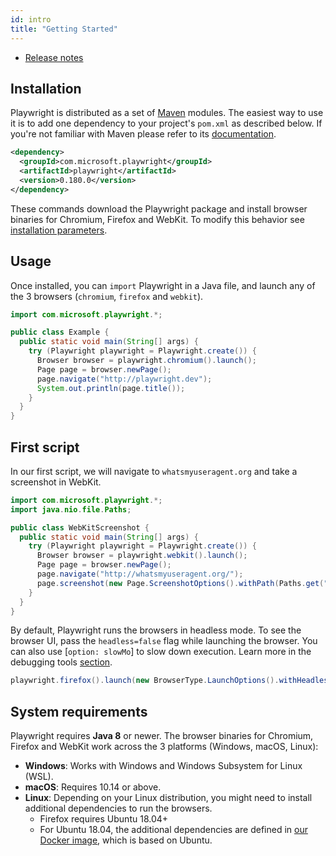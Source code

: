 ```yaml
---
id: intro
title: "Getting Started"
---
```


<!-- TOC -->
- [Release notes](./release-notes.md)

## Installation

Playwright is distributed as a set of [Maven](https://maven.apache.org/what-is-maven.html) modules. The easiest way to use it is to add one dependency to your project's `pom.xml` as described below. If you're not familiar with Maven please refer to its [documentation](https://maven.apache.org/guides/getting-started/maven-in-five-minutes.html).

```xml
<dependency>
  <groupId>com.microsoft.playwright</groupId>
  <artifactId>playwright</artifactId>
  <version>0.180.0</version>
</dependency>
```

These commands download the Playwright package and install browser binaries for Chromium, Firefox and WebKit. To modify this behavior see [installation parameters](./installation.md).

## Usage

Once installed, you can `import` Playwright in a Java file, and launch any of the 3 browsers (`chromium`, `firefox` and `webkit`).

```java
import com.microsoft.playwright.*;

public class Example {
  public static void main(String[] args) {
    try (Playwright playwright = Playwright.create()) {
      Browser browser = playwright.chromium().launch();
      Page page = browser.newPage();
      page.navigate("http://playwright.dev");
      System.out.println(page.title());
    }
  }
}
```

## First script

In our first script, we will navigate to `whatsmyuseragent.org` and take a screenshot in WebKit.

```java
import com.microsoft.playwright.*;
import java.nio.file.Paths;

public class WebKitScreenshot {
  public static void main(String[] args) {
    try (Playwright playwright = Playwright.create()) {
      Browser browser = playwright.webkit().launch();
      Page page = browser.newPage();
      page.navigate("http://whatsmyuseragent.org/");
      page.screenshot(new Page.ScreenshotOptions().withPath(Paths.get("example.png")));
    }
  }
}
```

By default, Playwright runs the browsers in headless mode. To see the browser UI, pass the `headless=false` flag while launching the browser. You can also use [`option: slowMo`] to slow down execution. Learn more in the debugging tools [section](./debug.md).

```java
playwright.firefox().launch(new BrowserType.LaunchOptions().withHeadless(false).withSlowMo(50));
```

## System requirements

Playwright requires **Java 8** or newer. The browser binaries for Chromium,
Firefox and WebKit work across the 3 platforms (Windows, macOS, Linux):

* **Windows**: Works with Windows and Windows Subsystem for Linux (WSL).
* **macOS**: Requires 10.14 or above.
* **Linux**: Depending on your Linux distribution, you might need to install additional
  dependencies to run the browsers.
  * Firefox requires Ubuntu 18.04+
  * For Ubuntu 18.04, the additional dependencies are defined in [our Docker image](https://github.com/microsoft/playwright/blob/master/utils/docker/Dockerfile.bionic),
    which is based on Ubuntu.
